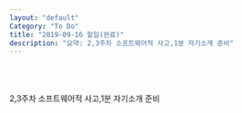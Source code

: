 ```yaml
---
layout: "default"
Category: "To Do"
title: "2019-09-16 할일(완료)"
description: "요약: 2,3주차 소프트웨어적 사고,1분 자기소개 준비"
---
```

<br>
<br>
<br>
2,3주차 소프트웨어적 사고,1분 자기소개 준비
